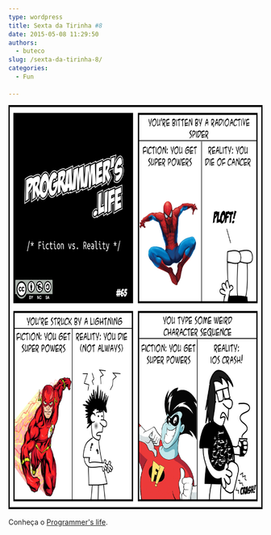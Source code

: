 ```yaml
---
type: wordpress
title: Sexta da Tirinha #8
date: 2015-05-08 11:29:50
authors:
  - buteco
slug: /sexta-da-tirinha-8/
categories:
  - Fun

---
```


<a href="/images/wp-content/uploads/2015/05/tirinhaEN-65.png"><img class="alignnone wp-image-2133 size-full" src="/images/wp-content/uploads/2015/05/tirinhaEN-65.png" alt="tirinhaEN-65" width="800" height="800" /></a>

Conheça o <a href="http://programmers.life/" target="_blank">Programmer's life</a>.